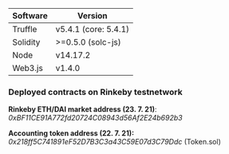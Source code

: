Software | Version
------------- | -------------
Truffle  | v5.4.1 (core: 5.4.1)
Solidity  | >=0.5.0 (solc-js)
Node | v14.17.2
Web3.js | v1.4.0

### Deployed contracts on Rinkeby testnetwork ###


**Rinkeby ETH/DAI market address (23. 7. 21)**: _0xBF11CE91A772fd20724C08943d56Af2E24b692b3_ 

**Accounting token address (22. 7. 21):** _0x218ff5C741891eF52D7B3C3a43C59E07d3C79Ddc_ (Token.sol)


